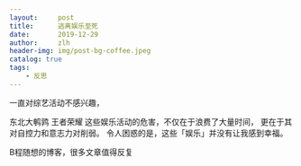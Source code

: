 ```yaml
---
layout:     post
title:      逃离娱乐至死
date:       2019-12-29
author:     zlh
header-img: img/post-bg-coffee.jpeg
catalog: true
tags:
    - 反思
---
```


一直对综艺活动不感兴趣，

东北大鹌鹑
王者荣耀
这些娱乐活动的危害，不仅在于浪费了大量时间，
更在于其对自控力和意志力对削弱。
令人困惑的是，这些「娱乐」并没有让我感到幸福。

B程随想的博客，很多文章值得反复


